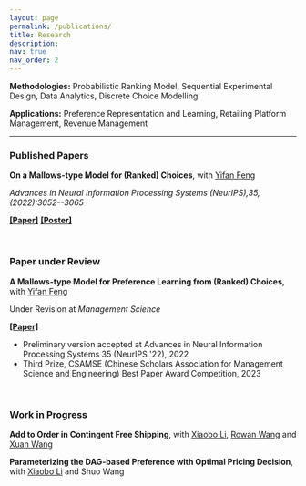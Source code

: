 ```yaml
---
layout: page
permalink: /publications/
title: Research
description: 
nav: true
nav_order: 2
---
```


<!-- _pages/publications.md -->

<!-- Bibsearch Feature -->

**Methodologies:** Probabilistic Ranking Model, Sequential Experimental Design, Data Analytics, Discrete Choice Modelling

**Applications:** Preference Representation and Learning, Retailing Platform Management, Revenue Management

---

<!-- {% include bib_search.liquid %} -->


<!-- <div class="publications"> -->

<!-- {% bibliography %} -->

<!-- </div> -->


### Published Papers

**On a Mallows-type Model for (Ranked) Choices**, with [Yifan Feng](https://sites.google.com/view/yifanfeng/?pli=1&authuser=1)

*Advances in Neural Information Processing Systems (NeurIPS),35,(2022):3052--3065*

[**[Paper]**](https://papers.nips.cc/paper_files/paper/2022/hash/145c28cd4b1df9b426990fd68045f4f7-Abstract-Conference.html) [**[Poster]**](RMJ_NeurIPS_poster.pdf)
 
<br/>

### Paper under Review


**A Mallows-type Model for Preference Learning from (Ranked) Choices**, with [Yifan Feng](https://sites.google.com/view/yifanfeng/?pli=1&authuser=1)

Under Revision at *Management Science*

[**[Paper]**](https://papers.ssrn.com/sol3/papers.cfm?abstract_id=4539900)

- Preliminary version accepted at Advances in Neural Information Processing Systems 35 (NeurIPS '22), 2022
- Third Prize, CSAMSE (Chinese Scholars Association for Management Science and Engineering) Best Paper Award Competition, 2023

<br/>

### Work in Progress

**Add to Order in Contingent Free Shipping**, with [Xiaobo Li](https://sites.google.com/site/lixiaobohome/home?authuser=1), [Rowan Wang](https://www.sustech.edu.cn/en/faculties/rowan-wang.html) and [Xuan Wang](https://isom.hkust.edu.hk/faculty-and-staff/directory/xuanwang)

**Parameterizing the DAG-based Preference with Optimal Pricing Decision**, with [Xiaobo Li](https://sites.google.com/site/lixiaobohome/home?authuser=1) and Shuo Wang

